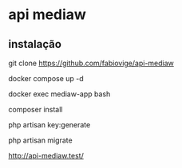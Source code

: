 # api mediaw

## instalação

git clone https://github.com/fabiovige/api-mediaw

docker compose up -d

docker exec mediaw-app bash

composer install

php artisan key:generate

php artisan migrate

http://api-mediaw.test/

